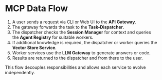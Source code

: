 # MCP Data Flow

1. A user sends a request via CLI or Web UI to the **API Gateway**.
2. The gateway forwards the task to the **Task-Dispatcher**.
3. The dispatcher checks the **Session Manager** for context and queries the **Agent Registry** for suitable workers.
4. If additional knowledge is required, the dispatcher or worker queries the **Vector Store Service**.
5. Worker services use the **LLM Gateway** to generate answers or code.
6. Results are returned to the dispatcher and from there to the user.

This flow decouples responsibilities and allows each service to evolve independently.

